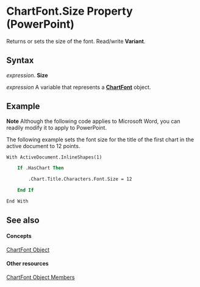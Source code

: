 
# ChartFont.Size Property (PowerPoint)

Returns or sets the size of the font. Read/write  **Variant**.


## Syntax

 _expression_. **Size**

 _expression_ A variable that represents a **[ChartFont](185dfaa0-4ed9-01d2-6584-b0838b50ef8c.md)** object.


## Example




 **Note**  Although the following code applies to Microsoft Word, you can readily modify it to apply to PowerPoint.

The following example sets the font size for the title of the first chart in the active document to 12 points.




```vb
With ActiveDocument.InlineShapes(1)

    If .HasChart Then

        .Chart.Title.Characters.Font.Size = 12

    End If

End With


```


## See also


#### Concepts


[ChartFont Object](185dfaa0-4ed9-01d2-6584-b0838b50ef8c.md)
#### Other resources


[ChartFont Object Members](8ec251bd-d4f8-bd15-0b7f-5da95409d315.md)
